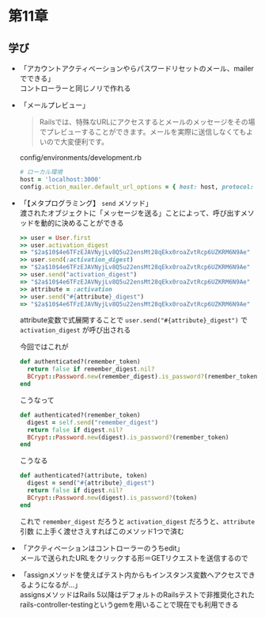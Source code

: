 #  第11章

## 学び

- 「アカウントアクティベーションやらパスワードリセットのメール、mailerでできる」  
    コントローラーと同じノリで作れる

- 「メールプレビュー」  
    > Railsでは、特殊なURLにアクセスするとメールのメッセージをその場でプレビューすることができます。メールを実際に送信しなくてもよいので大変便利です。
    
    config/environments/development.rb
    ```ruby
    # ローカル環境
    host = 'localhost:3000'
    config.action_mailer.default_url_options = { host: host, protocol: 'http' }
    ``` 

- 「【メタプログラミング】 `send` メソッド」  
    渡されたオブジェクトに「メッセージを送る」ことによって、呼び出すメソッドを動的に決めることができる
    ```ruby
    >> user = User.first
    >> user.activation_digest
    => "$2a$10$4e6TFzEJAVNyjLv8Q5u22ensMt28qEkx0roaZvtRcp6UZKRM6N9Ae"
    >> user.send(:activation_digest)
    => "$2a$10$4e6TFzEJAVNyjLv8Q5u22ensMt28qEkx0roaZvtRcp6UZKRM6N9Ae"
    >> user.send("activation_digest")
    => "$2a$10$4e6TFzEJAVNyjLv8Q5u22ensMt28qEkx0roaZvtRcp6UZKRM6N9Ae"
    >> attribute = :activation
    >> user.send("#{attribute}_digest")
    => "$2a$10$4e6TFzEJAVNyjLv8Q5u22ensMt28qEkx0roaZvtRcp6UZKRM6N9Ae"
    ```
    attribute変数で式展開することで `user.send("#{attribute}_digest")` で 
    `activation_digest` が呼び出される

    今回ではこれが
    ```ruby
    def authenticated?(remember_token)
      return false if remember_digest.nil?
      BCrypt::Password.new(remember_digest).is_password?(remember_token)
    end
    ```
    こうなって
    ```ruby
    def authenticated?(remember_token)
      digest = self.send("remember_digest")
      return false if digest.nil?
      BCrypt::Password.new(digest).is_password?(remember_token)
    end
    ```
    こうなる
    ```ruby
    def authenticated?(attribute, token)
      digest = send("#{attribute}_digest")
      return false if digest.nil?
      BCrypt::Password.new(digest).is_password?(token)
    end
    ```
    これで `remember_digest` だろうと `activation_digest` だろうと、`attribute` 引数
    に上手く渡せさえすればこのメソッド1つで済む

- 「アクティベーションはコントローラーのうちedit」  
    メールで送られたURLをクリックする形＝GETリクエストを送信するので

- 「assignメソッドを使えばテスト内からもインスタンス変数へアクセスできるようになるが…」  
    assignsメソッドはRails 5以降はデフォルトのRailsテストで非推奨化された  
    rails-controller-testingというgemを用いることで現在でも利用できる  
